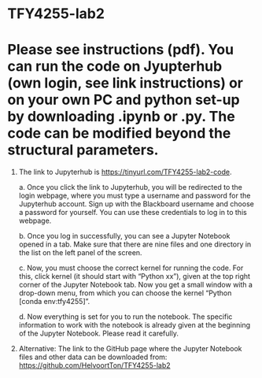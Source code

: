 # TFY4255-lab2
# Please see instructions (pdf). You can run the code on Jyupterhub (own login, see link instructions) or on your own PC and python set-up by downloading .ipynb or .py. The code can be modified beyond the structural parameters. 
1.	The link to Jupyterhub is https://tinyurl.com/TFY4255-lab2-code.

      a.      Once you click the link to Jupyterhub, you will be redirected to the login webpage, where you must type a username and password for the Jupyterhub account.  Sign up with the Blackboard username and choose a password for yourself. You can use these credentials to log in to this webpage.


  	b.      Once you log in successfully, you can see a Jupyter Notebook opened in a tab. Make sure that there are nine files and one directory in the list on the left panel of the screen.


  	c.	 Now, you must choose the correct kernel for running the code. For this, click kernel (it should start with “Python xx”), given at the top right corner of the Jupyter Notebook tab. Now you get a small window with a drop-down menu, from which you can choose the kernel “Python [conda env:tfy4255]”. 


      d.	Now everything is set for you to run the notebook. The specific information to work with the notebook is already given at the beginning of the Jupyter Notebook. Please read it carefully.



3.	Alternative: The link to the GitHub page where the Jupyter Notebook files and other data can be downloaded from:  https://github.com/HelvoortTon/TFY4255-lab2
